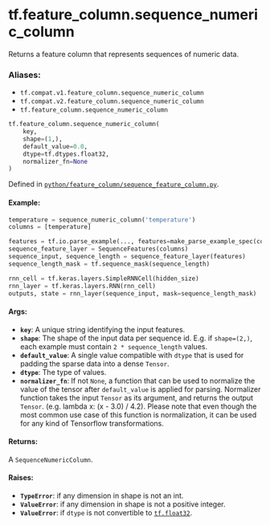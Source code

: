 <div itemscope itemtype="http://developers.google.com/ReferenceObject">
<meta itemprop="name" content="tf.feature_column.sequence_numeric_column" />
<meta itemprop="path" content="Stable" />
</div>

# tf.feature_column.sequence_numeric_column

Returns a feature column that represents sequences of numeric data.

### Aliases:

* `tf.compat.v1.feature_column.sequence_numeric_column`
* `tf.compat.v2.feature_column.sequence_numeric_column`
* `tf.feature_column.sequence_numeric_column`

``` python
tf.feature_column.sequence_numeric_column(
    key,
    shape=(1,),
    default_value=0.0,
    dtype=tf.dtypes.float32,
    normalizer_fn=None
)
```



Defined in [`python/feature_column/sequence_feature_column.py`](/code/stable/tensorflow/python/feature_column/sequence_feature_column.py).

<!-- Placeholder for "Used in" -->


#### Example:



```python
temperature = sequence_numeric_column('temperature')
columns = [temperature]

features = tf.io.parse_example(..., features=make_parse_example_spec(columns))
sequence_feature_layer = SequenceFeatures(columns)
sequence_input, sequence_length = sequence_feature_layer(features)
sequence_length_mask = tf.sequence_mask(sequence_length)

rnn_cell = tf.keras.layers.SimpleRNNCell(hidden_size)
rnn_layer = tf.keras.layers.RNN(rnn_cell)
outputs, state = rnn_layer(sequence_input, mask=sequence_length_mask)
```

#### Args:


* <b>`key`</b>: A unique string identifying the input features.
* <b>`shape`</b>: The shape of the input data per sequence id. E.g. if `shape=(2,)`,
  each example must contain `2 * sequence_length` values.
* <b>`default_value`</b>: A single value compatible with `dtype` that is used for
  padding the sparse data into a dense `Tensor`.
* <b>`dtype`</b>: The type of values.
* <b>`normalizer_fn`</b>: If not `None`, a function that can be used to normalize the
  value of the tensor after `default_value` is applied for parsing.
  Normalizer function takes the input `Tensor` as its argument, and returns
  the output `Tensor`. (e.g. lambda x: (x - 3.0) / 4.2). Please note that
  even though the most common use case of this function is normalization, it
  can be used for any kind of Tensorflow transformations.


#### Returns:

A `SequenceNumericColumn`.



#### Raises:


* <b>`TypeError`</b>: if any dimension in shape is not an int.
* <b>`ValueError`</b>: if any dimension in shape is not a positive integer.
* <b>`ValueError`</b>: if `dtype` is not convertible to <a href="../../tf.md#float32"><code>tf.float32</code></a>.